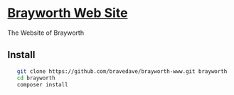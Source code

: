 # [Brayworth Web Site](https://brayworth.com)

The Website of Brayworth

## Install

```bash
   git clone https://github.com/bravedave/brayworth-www.git brayworth
   cd brayworth
   composer install
```
